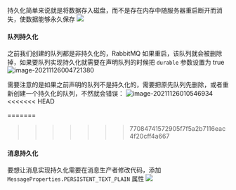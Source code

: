 持久化简单来说就是将数据存入磁盘，而不是存在内存中随服务器重启断开而消失，使数据能够永久保存
![](https://i-blog.csdnimg.cn/blog_migrate/5bd6257592522ac2866904153ebcec4b.png)

#### 队列持久化
之前我们创建的队列都是非持久化的，RabbitMQ 如果重启，该队列就会被删除掉，如果要队列实现持久化就需要在声明队列的时候把 `durable` 参数设置为 true
![image-20211126004721380](https://i-blog.csdnimg.cn/blog_migrate/ab28e6112dd8261033575f8bd0819bf0.png)

需要注意的是如果之前声明的队列不是持久化的，需要把原先队列先删除，或者重新创建一个持久化的队列，不然就会错误：
![image-20211126010546934](https://i-blog.csdnimg.cn/blog_migrate/7e13562ef7c4846f69515389cdc6f573.png)
<<<<<<< HEAD

=======
>>>>>>> 77084741572905f7f5a2b7116eac4f20cff4a667
#### 消息持久化
要想让消息实现持久化需要在消息生产者修改代码，添加`MessageProperties.PERSISTENT_TEXT_PLAIN` 属性
![](https://i-blog.csdnimg.cn/blog_migrate/2eb1b99d53a833d800a89da399e59d70.png)